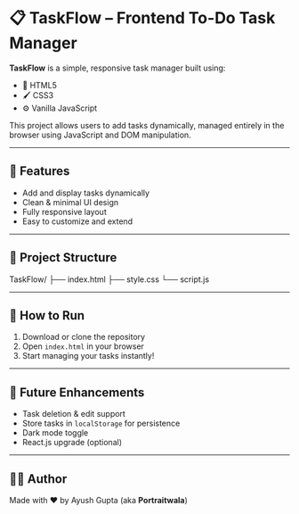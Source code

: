 # 📋 TaskFlow – Frontend To-Do Task Manager

**TaskFlow** is a simple, responsive task manager built using:

- 🎨 HTML5  
- 🖌️ CSS3  
- ⚙️ Vanilla JavaScript  

This project allows users to add tasks dynamically, managed entirely in the browser using JavaScript and DOM manipulation.

---

## 🌟 Features

- Add and display tasks dynamically  
- Clean & minimal UI design  
- Fully responsive layout  
- Easy to customize and extend  

---

## 📁 Project Structure
TaskFlow/
├── index.html
├── style.css
└── script.js


---

## 🚀 How to Run

1. Download or clone the repository  
2. Open `index.html` in your browser  
3. Start managing your tasks instantly!

---

## 📌 Future Enhancements

- Task deletion & edit support  
- Store tasks in `localStorage` for persistence  
- Dark mode toggle  
- React.js upgrade (optional)

---

## 👨‍💻 Author

Made with ❤️ by Ayush Gupta (aka **Portraitwala**)

